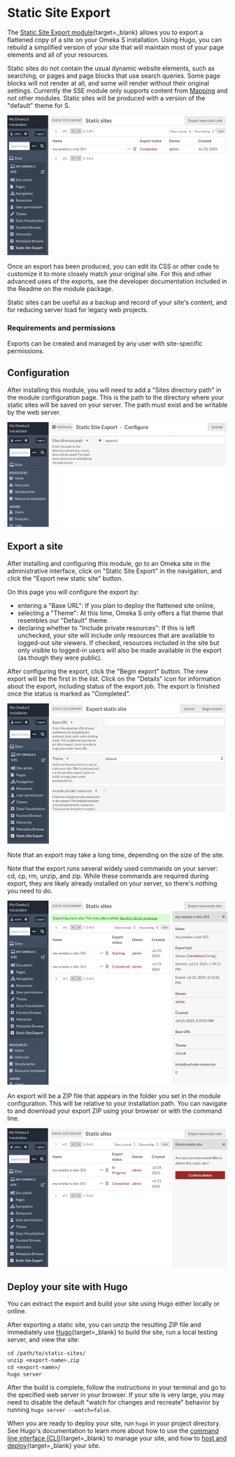 # Static Site Export

The [Static Site Export module](https://omeka.org/s/modules/StaticSiteExport){target=_blank} allows you to export a flattened copy of a site on your Omeka S installation. Using Hugo, you can rebuild a simplified version of your site that will maintain most of your page elements and all of your resources.  

Static sites do not contain the usual dynamic website elements, such as searching, or pages and page blocks that use search queries. Some page blocks will not render at all, and some will render without their original settings. Currently the SSE module only supports content from [Mapping](mapping.md) and not other modules. Static sites will be produced with a version of the "default" theme for S.

![The module page found under each site, where exports are created and managed.](modulesfiles/sse_siteTable.png)

Once an export has been produced, you can edit its CSS or other code to customize it to more closely match your original site. For this and other advanced uses of the exports, see the developer documentation included in the Readme on the module package. 

Static sites can be useful as a backup and record of your site's content, and for reducing server load for legacy web projects. 

### Requirements and permissions

Exports can be created and managed by any user with site-specific permissions. 




## Configuration

After installing this module, you will need to add a "Sites directory path" in the module configuration page. This is the path to the directory where your static sites will be saved on your server. The path must exist and be writable by the web server.

![The module configuration page, where the global admin will set the directory to save site exports.](modulesfiles/sse_config.png)


## Export a site

After installing and configuring this module, go to an Omeka site in the administrative interface, click on "Static Site Export" in the navigation, and click the "Export new static site" button.

On this page you will configure the export by: 

- entering a "Base URL": If you plan to deploy the flattened site online, 
- selecting a "Theme": At this time, Omeka S only offers a flat theme that resembles our "Default" theme. 
- declaring whether to "Include private resources": If this is left unchecked, your site will include only resources that are available to logged-out site viewers. If checked, resources included in the site but only visible to logged-in users will also be made available in the export (as though they were public). 


After configuring the export, click the "Begin export" button. The new export will be the first in the list. Click on the "Details" icon for information about the export, including status of the export job. The export is finished once the status is marked as "Completed".

![The module page found under each site, where exports are created and managed.](modulesfiles/sse_exporting.png)

Note that an export may take a long time, depending on the size of the site.

Note that the export runs several widely used commands on your server: cd, cp, rm, unzip, and zip. While these commands are required during export, they are likely already installed on your server, so there's nothing you need to do.


![The exports table with the sidebar open showing export information.](modulesfiles/sse_info.png)

An export will be a ZIP file that appears in the folder you set in the module configuration. This will be relative to your installation path. You can navigate to and download your export ZIP using your browser or with the command line. 


![The exports table with the sidebar open showing a confirmation of deleting an export.](modulesfiles/sse_delete.png)



## Deploy your site with Hugo

You can extract the export and build your site using Hugo either locally or online. 

After exporting a static site, you can unzip the resulting ZIP file and immediately use [Hugo](https://gohugo.io/){target=_blank} to build the site, run a local testing server, and view the site:

```
cd /path/to/static-sites/
unzip <export-name>.zip
cd <export-name>/
hugo server
```

After the build is complete, follow the instructions in your terminal and go to the specified web server in your browser. If your site is very large, you may need to disable the default "watch for changes and recreate" behavior by running `hugo server --watch=false`.

When you are ready to deploy your site, run `hugo` in your project directory. See Hugo's documentation to learn more about how to use the  [command line interface (CLI)](https://gohugo.io/commands/){target=_blank} to manage your site, and how to [host and deploy](https://gohugo.io/host-and-deploy/){target=_blank} your site.